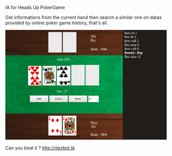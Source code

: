 IA for Heads Up PokerGame

Get informations from the current hand then search a similar one on datas provided by online poker game history, that's all.

![figure 1](pokerbot.png)  

Can you beat it ? http://dezbot.tk


